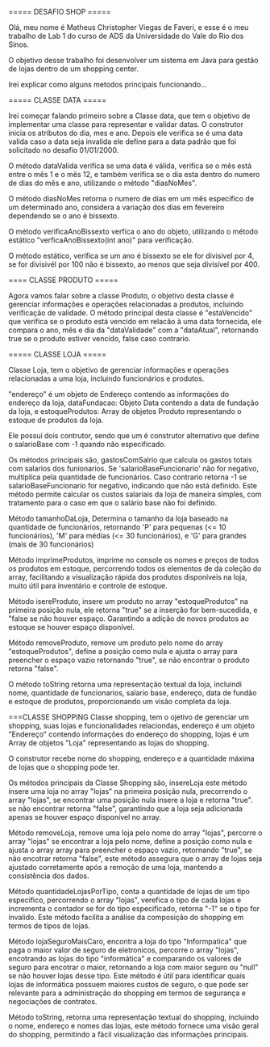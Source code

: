 ===== DESAFIO SHOP =====

Olá, meu nome é Matheus Christopher Viegas de Faveri, e esse é o meu trabalho de Lab 1 do curso de ADS da Universidade do Vale do Rio dos Sinos.

O objetivo desse trabalho foi desenvolver um sistema em Java para gestão de lojas dentro de um shopping center.

Irei explicar como alguns metodos principais funcionando...

===== CLASSE DATA =====

Irei começar falando primeiro sobre a Classe data, que tem o objetivo de implementar uma classe para representar e validar datas.
O construtor inicia os atributos do dia, mes e ano. Depois ele verifica se é uma data valida
caso a data seja invalida ele define para a data padrão que foi solicitado no desafio 01/01/2000.

O método dataValida verifica se uma data é válida, verifica se o mês está entre o mês 1 e o mês 12, e também verifica se o dia esta dentro do numero de dias do mês e ano, utilizando o método "diasNoMes".

O método diasNoMes retorna o numero de dias em um mês especifico de um determinado ano, considera a variação dos dias em fevereiro dependendo se o ano é bissexto.

O método verificaAnoBissexto verfica o ano do objeto, utilizando o método estático "verficaAnoBissexto(int ano)" para verificação.

O método estático, verifica se um ano é bissexto se ele for divisivel por 4, se for divisivél por 100 não é bissexto, ao menos que seja divisível por 400.


==== CLASSE PRODUTO =====

Agora vamos falar sobre a classe Produto, o objetivo desta classe é gerenciar informações e operações relacionadas a produtos, incluindo verificação de validade.
O método principal desta classe é "estaVencido" que verifica se o produto está vencido em relacão à uma data fornecida, ele compara o ano, mês e dia da "dataValidade" com a "dataAtual", retornando true se o produto estiver vencido, false caso contrario.

===== CLASSE LOJA =====

Classe Loja, tem o objetivo de gerenciar informações e operações relacionadas a uma loja, incluindo funcionários e produtos.

"endereço" é um objeto de Endereço contendo as informações do endereço da loja, dataFundacao: Objeto Data contendo a data de fundação da loja,
e estoqueProdutos: Array de objetos Produto representando o estoque de produtos da loja.

Ele possui dois contrutor, sendo que um é construtor alternativo que define o salarioBase com -1 quando não especificado.

Os métodos principais são, gastosComSalrio que calcula os gastos totais com salarios dos funionarios. Se 'salarioBaseFuncionario' não for negativo, multiplica pela quantidade de funcionários.
Caso contrario retorna -1 se salarioBaseFuncionario for negativo, indicando que não está definido.
Este método permite calcular os custos salariais da loja de maneira simples, com tratamento para o caso em que o salário base não foi definido.

Método tamanhoDaLoja, Determina o tamanho da loja baseado na quantidade de funcionários, retornando 'P' para pequenas (<= 10 funcionários), 'M' para médias (<= 30 funcionários), e 'G' para grandes (mais de 30 funcionários)

Método imprimeProdutos, imprime no console os nomes e preços de todos os produtos em estoque, percorrendo todos os elementos de da coleção do array, facilitando a visualização rápida dos produtos disponíveis na loja, muito útil para inventário e controle de estoque.

Método isereProduto, insere um produto no array "estoqueProdutos" na primeira posição nula, ele retorna "true" se a inserção for bem-sucedida, e "false se não houver espaço. Garantindo a adição de novos produtos ao estoque se houver espaço disponível.

Método removeProduto, remove um produto pelo nome do array "estoqueProdutos", define a posição como nula e ajusta o array para preencher o espaço vazio retornando "true", se não encontrar o produto retorna "false".

O método toString retorna uma representação textual da loja, incluindi nome, quantidade de funcionarios, salario base, endereço, data de fundão e estoque de produtos, proporcionando um visão completa da loja.

===CLASSE SHOPPING
Classe shopping, tem o ojetivo de gerenciar um shopping, suas lojas e funcionalidades relaciondas, endereço é um objeto "Endereço" contendo informações do endereço do shopping, lojas é um Array de objetos "Loja" representando as lojas do shopping.

O construtor recebe nome do shopping, endereço e a quantidade máxima de lojas que o shopping pode ter.

Os métodos principais da Classe Shopping são, insereLoja este método insere uma loja no array "lojas" na primeira posição nula, precorrendo o array "lojas", se encontrar uma posição nula insere a loja e retorna "true".
se não encontrar retorna "false", garantindo que a loja seja adicionada apenas se houver espaço disponível no array.

Método removeLoja, remove uma loja pelo nome do array "lojas", percorre o array "lojas" se encontrar a loja pelo nome, define a posição como nula e ajusta o array array para preencher o espaço vazio, retornando "true", se não encotrar retorna "false", este método assegura que o array de lojas seja ajustado corretamente após a remoção de uma loja, mantendo a consistência dos dados.

Método quantidadeLojasPorTipo, conta a quantidade de lojas de um tipo especifico, percorrendo o array "lojas", verefica o tipo de cada lojas e incrementa o contador se for do tipo especificado, retorna "-1" se o tipo for ínvalido.
Este método facilita a análise da composição do shopping em termos de tipos de lojas.

Método lojaSeguroMaisCaro, encontra a loja do tipo "Informpatica" que paga o maior valor de seguro de eletronicos, percorre o array "lojas", encotrando as lojas do tipo "informática" e comparando os valores de seguro para encotrar
o maior, retornando a loja com maior seguro ou "null" se não houver lojas desse tipo.
Este método é útil para identificar quais lojas de informática possuem maiores custos de seguro, o que pode ser relevante para a administração do shopping em termos de segurança e negociações de contratos.

Método toString, retorna uma representação textual do shopping, incluindo o nome, endereço e nomes das lojas, este método fornece uma visão geral do shopping, permitindo a fácil visualização das informações principais.
